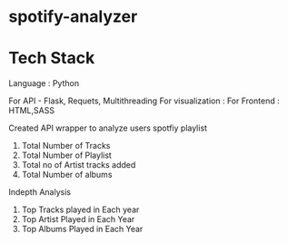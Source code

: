 # spotify-analyzer


# Tech Stack

Language : Python

For API -  Flask, Requets, Multithreading
For visualization : 
For Frontend : HTML,SASS

Created API wrapper to analyze users spotfiy playlist

1. Total Number of Tracks
2. Total Number of Playlist
3. Total no of Artist tracks added
4. Total Number of albums

Indepth Analysis

1. Top Tracks played in Each year
2. Top Artist Played in Each Year
3. Top Albums Played in Each Year
